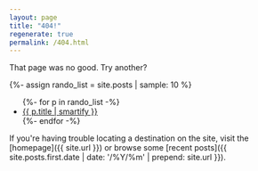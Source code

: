 ```yaml
---
layout: page
title: "404!"
regenerate: true
permalink: /404.html
---
```

That page was no good. Try another?

{%- assign rando_list = site.posts | sample: 10 %}
<ul class="errorlist">
{%- for p in rando_list -%}
<li><a href="{{ p.url | prepend: site.url }}">{{ p.title | smartify }}</a></li>
{%- endfor -%}
</ul>

If you're having trouble locating a destination on the site, visit the [homepage]({{ site.url }}) or browse some [recent posts]({{ site.posts.first.date | date: '/%Y/%m' | prepend: site.url }}).
